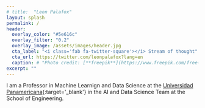 ```yaml
---
# title:  "Leon Palafox"
layout: splash
permalink: /
header:
  overlay_color: "#5e616c"
  overlay_filter: "0.2"
  overlay_image: /assets/images/header.jpg
  cta_label: "<i class='fab fa-twitter-square'></i> Stream of thought"
  cta_url: https://twitter.com/leonpalafox?lang=en
  caption: # "Photo credit: [**freepik**](https://www.freepik.com/free-vector/vector-abstract-color-waves-design-element_1306739.htm)"
excerpt: ""
---
```


I am a Professor in Machine Learnign and Data Science at the [Universidad Panamericana](http://www.up.edu.mx/en/mexico){:target='_blank'} in the AI and Data Science Team at the School of Engineering.
